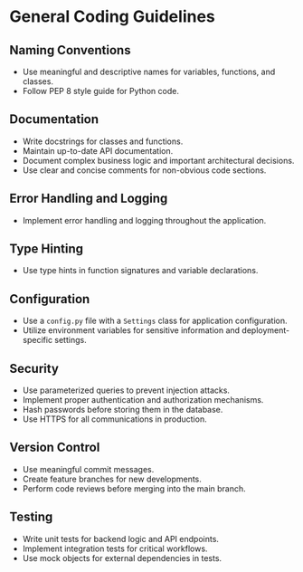 # General Coding Guidelines

## Naming Conventions
- Use meaningful and descriptive names for variables, functions, and classes.
- Follow PEP 8 style guide for Python code.

## Documentation
- Write docstrings for classes and functions.
- Maintain up-to-date API documentation.
- Document complex business logic and important architectural decisions.
- Use clear and concise comments for non-obvious code sections.

## Error Handling and Logging
- Implement error handling and logging throughout the application.

## Type Hinting
- Use type hints in function signatures and variable declarations.

## Configuration
- Use a `config.py` file with a `Settings` class for application configuration.
- Utilize environment variables for sensitive information and deployment-specific settings.

## Security
- Use parameterized queries to prevent injection attacks.
- Implement proper authentication and authorization mechanisms.
- Hash passwords before storing them in the database.
- Use HTTPS for all communications in production.

## Version Control
- Use meaningful commit messages.
- Create feature branches for new developments.
- Perform code reviews before merging into the main branch.

## Testing
- Write unit tests for backend logic and API endpoints.
- Implement integration tests for critical workflows.
- Use mock objects for external dependencies in tests.
